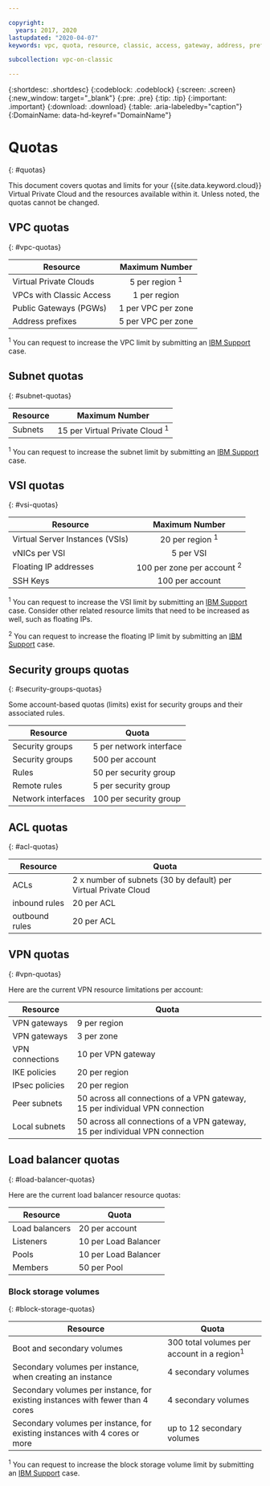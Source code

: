 ```yaml
---

copyright:
  years: 2017, 2020
lastupdated: "2020-04-07"
keywords: vpc, quota, resource, classic, access, gateway, address, prefix, VSI, vNIC, floating, SSH, key, security, group, rule, remote, peer, ACL, region, ingress, egress, VPN, policies, load balancer, listener, pool, per

subcollection: vpc-on-classic

---
```

{:shortdesc: .shortdesc}
{:codeblock: .codeblock}
{:screen: .screen}
{:new_window: target="_blank"}
{:pre: .pre}
{:tip: .tip}
{:important: .important}
{:download: .download}
{:table: .aria-labeledby="caption"}
{:DomainName: data-hd-keyref="DomainName"}

# Quotas
{: #quotas}

This document covers quotas and limits for your {{site.data.keyword.cloud}} Virtual Private Cloud and the resources available within it. Unless noted, the quotas cannot be changed.

## VPC quotas
{: #vpc-quotas}

|   Resource     | Maximum Number |
| ------- | :------: |
| Virtual Private Clouds | 5 per region <sup>1</sup> |
| VPCs with Classic Access | 1 per region |
| Public Gateways (PGWs) | 1 per VPC per zone |
| Address prefixes | 5 per VPC per zone |

<sup>1</sup> You can request to increase the VPC limit by submitting an [IBM Support](/docs/vpc-on-classic?topic=vpc-on-classic-getting-help-and-support) case.

## Subnet quotas
{: #subnet-quotas}

|   Resource     | Maximum Number |
| ------- | :------: |
| Subnets | 15 per Virtual Private Cloud <sup>1</sup> |

<sup>1</sup> You can request to increase the subnet limit by submitting an [IBM Support](/docs/vpc-on-classic?topic=vpc-on-classic-getting-help-and-support) case.


## VSI quotas
{: #vsi-quotas}

|   Resource     | Maximum Number |
| ------- | :------: |
| Virtual Server Instances (VSIs) | 20 per region <sup>1</sup> |
| vNICs per VSI | 5 per VSI |
| Floating IP addresses | 100 per zone per account <sup>2</sup> |
| SSH Keys | 100 per account |

<sup>1</sup> You can request to increase the VSI limit by submitting an [IBM Support](/docs/vpc-on-classic?topic=vpc-on-classic-getting-help-and-support) case. Consider other related resource limits that need to be increased as well, such as floating IPs.

<sup>2</sup> You can request to increase the floating IP limit by submitting an [IBM Support](/docs/vpc-on-classic?topic=vpc-on-classic-getting-help-and-support) case.
## Security groups quotas
{: #security-groups-quotas}

Some account-based quotas (limits) exist for security groups and their associated rules.

|Resource|Quota|
|--------|-----|
|Security groups|5 per network interface|
|Security groups|500 per account|
|Rules|50 per security group|
|Remote rules |5 per security group|
|Network interfaces|100 per security group|

## ACL quotas
{: #acl-quotas}

|Resource|Quota|
|--------|-----|
|ACLs| 2 x number of subnets (30 by default) per Virtual Private Cloud |
|inbound rules|20 per ACL |
|outbound rules |20 per ACL |

## VPN quotas
{: #vpn-quotas}

Here are the current VPN resource limitations per account:

|Resource|Quota|
|--------|-----------|
| VPN gateways| 9 per region |
| VPN gateways| 3 per zone |
| VPN connections | 10 per VPN gateway |
| IKE policies | 20 per region |
| IPsec policies | 20 per region |
| Peer subnets | 50 across all connections of a VPN gateway, 15 per individual VPN connection |
| Local subnets | 50 across all connections of a VPN gateway, 15 per individual VPN connection |

## Load balancer quotas
{: #load-balancer-quotas}

Here are the current load balancer resource quotas:

|Resource|Quota|
|--------|-----|
| Load balancers | 20 per account |
| Listeners | 10 per Load Balancer |
| Pools | 10 per Load Balancer |
| Members | 50 per Pool |

### Block storage volumes
{: #block-storage-quotas}

|Resource|Quota| 
|--------|-----| 
| Boot and secondary volumes | 300 total volumes per account in a region<sup>1</sup> |  
| Secondary volumes per instance, when creating an instance |  4 secondary volumes |
| Secondary volumes per instance, for existing instances with fewer than 4 cores | 4 secondary volumes |
| Secondary volumes per instance, for existing instances with 4 cores or more | up to 12 secondary volumes |

<sup>1</sup> You can request to increase the block storage volume limit by submitting an [IBM Support](/docs/vpc-on-classic?topic=vpc-on-classic-getting-help-and-support) case.
